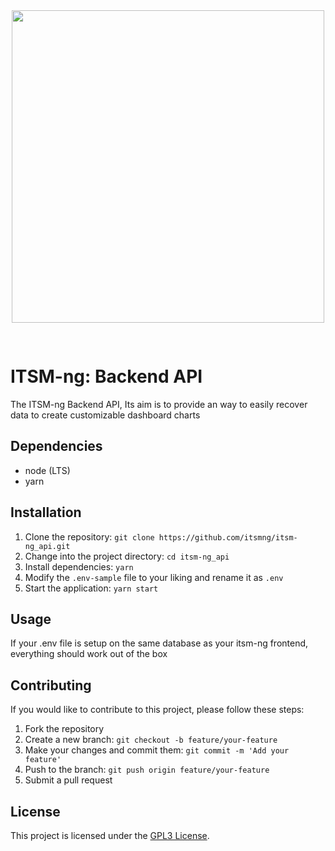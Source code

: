 <div align="center">
<img src="https://www.itsm-ng.org/pics/itsmng-logo.png" style="width: 500px; margin-bottom: 30px;"/>
</div>

# ITSM-ng: Backend API

The ITSM-ng Backend API, Its aim is to provide an way to easily recover data to create customizable dashboard charts

## Dependencies

- node (LTS)
- yarn

## Installation

1. Clone the repository: `git clone https://github.com/itsmng/itsm-ng_api.git`
2. Change into the project directory: `cd itsm-ng_api`
3. Install dependencies: `yarn`
4. Modify the `.env-sample` file to your liking and rename it as `.env`
5. Start the application: `yarn start`

## Usage

If your .env file is setup on the same database as your itsm-ng frontend, everything should work out of the box

## Contributing

If you would like to contribute to this project, please follow these steps:

1. Fork the repository
2. Create a new branch: `git checkout -b feature/your-feature`
3. Make your changes and commit them: `git commit -m 'Add your feature'`
4. Push to the branch: `git push origin feature/your-feature`
5. Submit a pull request

## License

This project is licensed under the [GPL3 License](LICENSE).
